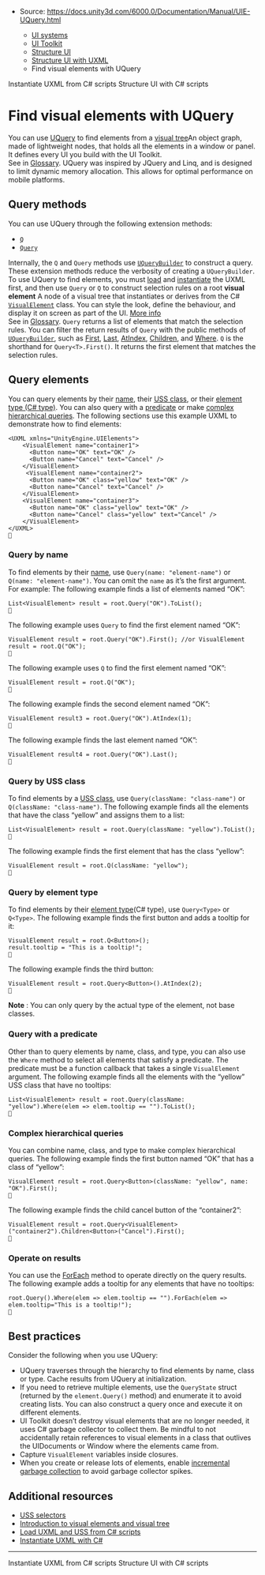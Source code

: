 * Source: https://docs.unity3d.com/6000.0/Documentation/Manual/UIE-UQuery.html

  * [UI systems](https://docs.unity3d.com/6000.0/Documentation/Manual/UIToolkits.html)
  * [UI Toolkit](https://docs.unity3d.com/6000.0/Documentation/Manual/UIElements.html)
  * [Structure UI](https://docs.unity3d.com/6000.0/Documentation/Manual/UIE-structure-ui.html)
  * [Structure UI with UXML](https://docs.unity3d.com/6000.0/Documentation/Manual/UIE-UXML.html)
  * Find visual elements with UQuery


[](https://docs.unity3d.com/6000.0/Documentation/Manual/UIE-LoadingUXMLcsharp.html)
Instantiate UXML from C# scripts
[](https://docs.unity3d.com/6000.0/Documentation/Manual/UIE-Controls.html)
Structure UI with C# scripts
# Find visual elements with UQuery
You can use [UQuery](https://docs.unity3d.com/6000.0/Documentation/ScriptReference/UIElements.UQuery.html) to find elements from a [visual tree](https://docs.unity3d.com/6000.0/Documentation/Manual/UIE-VisualTree.html)An object graph, made of lightweight nodes, that holds all the elements in a window or panel. It defines every UI you build with the UI Toolkit.  
See in [Glossary](https://docs.unity3d.com/6000.0/Documentation/Manual/Glossary.html#Visualtree). UQuery was inspired by JQuery and Linq, and is designed to limit dynamic memory allocation. This allows for optimal performance on mobile platforms.
## Query methods
You can use UQuery through the following extension methods:
  * [`Q`](https://docs.unity3d.com/6000.0/Documentation/ScriptReference/UIElements.UQueryExtensions.Q.html)
  * [`Query`](https://docs.unity3d.com/6000.0/Documentation/ScriptReference/UIElements.UQueryExtensions.Query.html)


Internally, the `Q` and `Query` methods use [`UQueryBuilder`](https://docs.unity3d.com/6000.0/Documentation/ScriptReference/UIElements.UQueryBuilder_1.html) to construct a query. These extension methods reduce the verbosity of creating a `UQueryBuilder`.
To use UQuery to find elements, you must [load](https://docs.unity3d.com/6000.0/Documentation/Manual/UIE-manage-asset-reference.html) and [instantiate](https://docs.unity3d.com/6000.0/Documentation/Manual/UIE-LoadingUXMLcsharp.html) the UXML first, and then use `Query` or `Q` to construct selection rules on a root **visual element** A node of a visual tree that instantiates or derives from the C# [`VisualElement`](https://docs.unity3d.com/6000.0/Documentation/ScriptReference/UIElements.VisualElement.html) class. You can style the look, define the behaviour, and display it on screen as part of the UI. [More info](https://docs.unity3d.com/6000.0/Documentation/Manual/UIE-VisualTree.html)  
See in [Glossary](https://docs.unity3d.com/6000.0/Documentation/Manual/Glossary.html#Visualelement).
`Query` returns a list of elements that match the selection rules. You can filter the return results of `Query` with the public methods of [`UQueryBuilder`](https://docs.unity3d.com/6000.0/Documentation/ScriptReference/UIElements.UQueryBuilder_1.html), such as [First](https://docs.unity3d.com/6000.0/Documentation/ScriptReference/UIElements.UQueryBuilder_1.First.html), [Last](https://docs.unity3d.com/6000.0/Documentation/ScriptReference/UIElements.UQueryBuilder_1.Last.html), [AtIndex](https://docs.unity3d.com/6000.0/Documentation/ScriptReference/UIElements.UQueryBuilder_1.AtIndex.html), [Children](https://docs.unity3d.com/6000.0/Documentation/ScriptReference/UIElements.UQueryBuilder_1.Children.html), and [Where](https://docs.unity3d.com/6000.0/Documentation/ScriptReference/UIElements.UQueryBuilder_1.Where.html).
`Q` is the shorthand for `Query<T>.First()`. It returns the first element that matches the selection rules.
## Query elements
You can query elements by their [name](https://docs.unity3d.com/6000.0/Documentation/Manual/UIE-UQuery.html#name), their [USS class](https://docs.unity3d.com/6000.0/Documentation/Manual/UIE-UQuery.html#class), or their [element type (C# type)](https://docs.unity3d.com/6000.0/Documentation/Manual/UIE-UQuery.html#type). You can also query with a [predicate](https://docs.unity3d.com/6000.0/Documentation/Manual/UIE-UQuery.html#predicate) or make [complex hierarchical queries](https://docs.unity3d.com/6000.0/Documentation/Manual/UIE-UQuery.html#complex).
The following sections use this example UXML to demonstrate how to find elements:
```
<UXML xmlns="UnityEngine.UIElements">
    <VisualElement name="container1">
      <Button name="OK" text="OK" />
      <Button name="Cancel" text="Cancel" />
    </VisualElement>
     <VisualElement name="container2">
      <Button name="OK" class="yellow" text="OK" />
      <Button name="Cancel" text="Cancel" />
    </VisualElement>
    <VisualElement name="container3">
      <Button name="OK" class="yellow" text="OK" />
      <Button name="Cancel" class="yellow" text="Cancel" />
    </VisualElement>
</UXML>

```

### Query by name
To find elements by their [name](https://docs.unity3d.com/6000.0/Documentation/Manual/UIE-USS-Selectors-name.html), use `Query(name: "element-name")` or `Q(name: "element-name")`. You can omit the `name` as it’s the first argument. For example:
The following example finds a list of elements named “OK”:
```
List<VisualElement> result = root.Query("OK").ToList();

```

The following example uses `Query` to find the first element named “OK”:
```
VisualElement result = root.Query("OK").First(); //or VisualElement result = root.Q("OK");

```

The following example uses `Q` to find the first element named “OK”:
```
VisualElement result = root.Q("OK");

```

The following example finds the second element named “OK”:
```
VisualElement result3 = root.Query("OK").AtIndex(1);

```

The following example finds the last element named “OK”:
```
VisualElement result4 = root.Query("OK").Last();

```

### Query by USS class
To find elements by a [USS class](https://docs.unity3d.com/6000.0/Documentation/Manual/UIE-USS-Selectors-class.html), use `Query(className: "class-name")` or `Q(className: "class-name")`.
The following example finds all the elements that have the class “yellow” and assigns them to a list:
```
List<VisualElement> result = root.Query(className: "yellow").ToList();

```

The following example finds the first element that has the class “yellow”:
```
VisualElement result = root.Q(className: "yellow");

```

### Query by element type
To find elements by their [element type](https://docs.unity3d.com/6000.0/Documentation/Manual/UIE-USS-Selectors-type.html)(C# type), use `Query<Type>` or `Q<Type>`.
The following example finds the first button and adds a tooltip for it:
```
VisualElement result = root.Q<Button>();
result.tooltip = "This is a tooltip!";

```

The following example finds the third button:
```
VisualElement result = root.Query<Button>().AtIndex(2);

```

**Note** : You can only query by the actual type of the element, not base classes.
### Query with a predicate
Other than to query elements by name, class, and type, you can also use the `Where` method to select all elements that satisfy a predicate. The predicate must be a function callback that takes a single `VisualElement` argument.
The following example finds all the elements with the “yellow” USS class that have no tooltips:
```
List<VisualElement> result = root.Query(className: "yellow").Where(elem => elem.tooltip == "").ToList();

```

### Complex hierarchical queries
You can combine name, class, and type to make complex hierarchical queries.
The following example finds the first button named “OK” that has a class of “yellow”:
```
VisualElement result = root.Query<Button>(className: "yellow", name: "OK").First();

```

The following example finds the child cancel button of the “container2”:
```
VisualElement result = root.Query<VisualElement>("container2").Children<Button>("Cancel").First();

```

### Operate on results
You can use the [ForEach](https://docs.unity3d.com/6000.0/Documentation/ScriptReference/UIElements.UQueryBuilder_1.ForEach.html) method to operate directly on the query results.
The following example adds a tooltip for any elements that have no tooltips:
```
root.Query().Where(elem => elem.tooltip == "").ForEach(elem => elem.tooltip="This is a tooltip!");

```

## Best practices
Consider the following when you use UQuery:
  * UQuery traverses through the hierarchy to find elements by name, class or type. Cache results from UQuery at initialization.
  * If you need to retrieve multiple elements, use the `QueryState` struct (returned by the `element.Query()` method) and enumerate it to avoid creating lists. You can also construct a query once and execute it on different elements.
  * UI Toolkit doesn’t destroy visual elements that are no longer needed, it uses C# garbage collector to collect them. Be mindful to not accidentally retain references to visual elements in a class that outlives the UIDocuments or Window where the elements came from.
  * Capture `VisualElement` variables inside closures.
  * When you create or release lots of elements, enable [incremental garbage collection](https://docs.unity3d.com/6000.0/Documentation/Manual/performance-incremental-garbage-collection.html) to avoid garbage collector spikes.


## Additional resources
  * [USS selectors](https://docs.unity3d.com/6000.0/Documentation/Manual/UIE-USS-Selectors.html)
  * [Introduction to visual elements and visual tree](https://docs.unity3d.com/6000.0/Documentation/Manual/UIE-VisualTree.html)
  * [Load UXML and USS from C# scripts](https://docs.unity3d.com/6000.0/Documentation/Manual/UIE-manage-asset-reference.html)
  * [Instantiate UXML with C#](https://docs.unity3d.com/6000.0/Documentation/Manual/UIE-LoadingUXMLcsharp.html)


* * *
[](https://docs.unity3d.com/6000.0/Documentation/Manual/UIE-LoadingUXMLcsharp.html)
Instantiate UXML from C# scripts
[](https://docs.unity3d.com/6000.0/Documentation/Manual/UIE-Controls.html)
Structure UI with C# scripts
